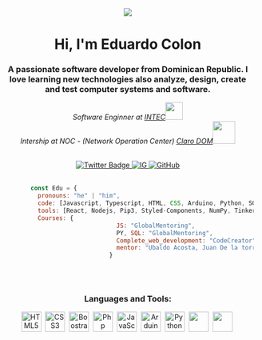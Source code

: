 <div id="header" align="center">
        <img src="https://media4.giphy.com/media/K7StRcr7hagJpXROmb/200w.webp?cid=ecf05e472ovqux9936fa11rfkzlnunueykdi7s6xsjofsiqr&rid=200w.webp&ct=g"/>
        <h1>Hi, I'm Eduardo Colon</h1>
        <h3>A passionate software developer from Dominican Republic. I love learning new technologies also analyze, design, create and test computer systems and software. </h3>
        <p><em>Software Enginner at <a href="https://www.intec.edu.do">INTEC</a><img src="https://media2.giphy.com/media/8t7lXR6Sep8zB6v7El/200w.webp?cid=ecf05e4723vqyravmmz4ioyu6pnn991rghmi6q4y61ekia14&rid=200w.webp&ct=g" width="35"></br>Intership at NOC - (Network Operation Center) <a href="https://www2.claro.com.do/empresas/">Claro DOM</a><img src="https://media4.giphy.com/media/l41YvpiA9uMWw5AMU/200w.webp?cid=ecf05e47cz41fzuym5z1et0o0lm6wr69nxtqooghpljgo6er&rid=200w.webp&ct=g" width="45"> 
        </em></p>
 </div>
 
 <br>
 <div align="center">
  <a href="https://twitter.com/duardiito" target="_blank">
    <img src="https://img.shields.io/twitter/url?logo=twitter&style=for-the-badge&url=https%3A%2F%2Ftwitter.com%2Fduardiito" alt="Twitter Badge"/>
  <a href="https://www.instagram.com/duardiito/" target="_blank">
    <img src="https://img.shields.io/twitter/url?label=Instagram&logo=Instagram&style=for-the-badge&url=https%3A%2F%2Fwww.instagram.com%2Fduardiito%2F" alt="IG">
  <a href="https://github.com/qdurc" target="_blank">
    <img src="https://img.shields.io/github/followers/qdurc?logo=GitHub&style=social" alt="GitHub">
</div>
   <br>

```javascript
        const Edu = {
          pronouns: "he" | "him",
          code: [Javascript, Typescript, HTML, CSS, Arduino, Python, SQL],
          tools: [React, Nodejs, Pip3, Styled-Components, NumPy, Tinkercad],
          Courses: {
                                JS: "GlobalMentoring",
                                PY, SQL: "GlobalMentoring",
                                Complete_web_development: "CodeCreator",
                                mentor: "Ubaldo Acosta, Juan De la torre"
                              }
      
 ````
<br>
        
<div align="center">
        <h3> Languages and Tools: </h3>
        <div>
            <img src="https://raw.githubusercontent.com/devicons/devicon/1119b9f84c0290e0f0b38982099a2bd027a48bf1/icons/html5/html5-original.svg" title="HTML5" width="40" height="40"/>&nbsp;
            <img src="https://raw.githubusercontent.com/devicons/devicon/1119b9f84c0290e0f0b38982099a2bd027a48bf1/icons/css3/css3-original.svg" title="CSS3" width="40" height="40"/>&nbsp;
            <img src="https://raw.githubusercontent.com/devicons/devicon/1119b9f84c0290e0f0b38982099a2bd027a48bf1/icons/bootstrap/bootstrap-original.svg" title="Boostrap" width="40" height="40"/>&nbsp;
            <img src="https://raw.githubusercontent.com/devicons/devicon/1119b9f84c0290e0f0b38982099a2bd027a48bf1/icons/php/php-plain.svg" title="Php" width="40" height="40"/>&nbsp;
            <img src="https://raw.githubusercontent.com/devicons/devicon/1119b9f84c0290e0f0b38982099a2bd027a48bf1/icons/javascript/javascript-plain.svg" title="JavaScript" width="40" height="40"/>&nbsp;
            <img src="https://raw.githubusercontent.com/devicons/devicon/1119b9f84c0290e0f0b38982099a2bd027a48bf1/icons/arduino/arduino-original.svg" title="Arduino" width="40" height="40"/>&nbsp;
            <img src="https://raw.githubusercontent.com/devicons/devicon/1119b9f84c0290e0f0b38982099a2bd027a48bf1/icons/python/python-original.svg" title="Python" width="40" height="40"/>&nbsp;
            <img src="https://raw.githubusercontent.com/devicons/devicon/1119b9f84c0290e0f0b38982099a2bd027a48bf1/icons/postgresql/postgresql-original.svg" tittle="PostgreSQL" width="40" height="40"/>&nbsp;
            <img src="https://raw.githubusercontent.com/devicons/devicon/1119b9f84c0290e0f0b38982099a2bd027a48bf1/icons/mysql/mysql-original.svg" tittle="mysql" width="40" height="40"/>&nbsp;
        </div>
    </div> 
  
